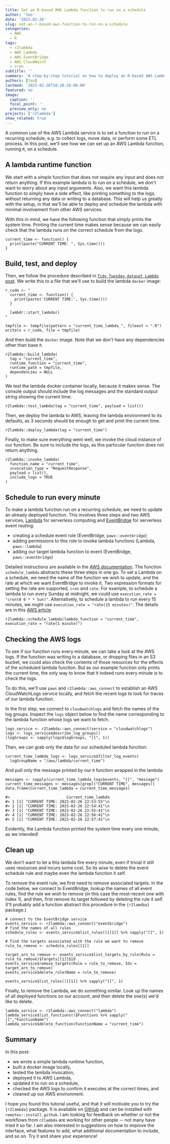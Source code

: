```yaml
---
title: Set an R-based AWS Lambda function to run on a schedule
author: 'teo'
date: '2023-02-26'
slug: set-an-r-based-aws-function-to-run-on-a-schedule
categories:
  - AWS
  - R
tags:
  - r2lambda
  - AWS Lambda
  - AWS EventBridge
  - AWS CloudWatch
  - cron
subtitle: ''
summary: 'A step-by-step tutorial on how to deploy an R-based AWS Lambda function, how to set it to run on a recurring schedule, how to validate that the execution happens on schedule, and how to clean up. All from the R console.'
authors: [teo]
lastmod: '2023-02-26T18:28:28-06:00'
featured: no
image:
  caption: ''
  focal_point: ''
  preview_only: no
projects: ['r2lambda']
show_related: true
---
```


A common use of the AWS Lambda service is to set a function to run on a 
recurring schedule, e.g. to collect logs, move data, or perform some ETL process.
In this post, we'll see how we can set up an AWS Lambda function, running `R`, on 
a schedule.

## A lambda runtime function

We start with a simple function that does not require any input and does not return
anything. If this example lambda is to run on a schedule, we don't want to worry
about any input arguments. Also, we want this lambda function to simply have a 
side effect, like printing something to the logs, without returning any data or writing
to a database. This will help us greatly with the setup, in that we'll be able to deploy 
and schedule the lambda with minimal involvement from other AWS services.

With this in mind, we have the following function that simply prints the system time.
Printing the current time makes sense because we can easily check that the lambda runs
on the correct schedule from the logs.

```{r}
current_time <- function() {
  print(paste("CURRENT TIME: ", Sys.time()))
}
```

## Build, test, and deploy

Then, we follow the procedure described in [`Tidy Tuesday dataset Lambda` post](https://discindo.org/post/an-r-aws-lambda-function-to-download-tidytuesday-datasets/).
We write this to a file that we'll use to build the lambda `docker` image:

```{r}
r_code <- "
  current_time <- function() {
    print(paste('CURRENT TIME:', Sys.time()))
  }
  
  lambdr::start_lambda()
"

tmpfile <- tempfile(pattern = "current_time_lambda_", fileext = ".R")
write(x = r_code, file = tmpfile)
```

And then build the `docker` image. Note that we don't have any dependencies other 
than base `R`.

```{r}
r2lambda::build_lambda(
  tag = "current_time",
  runtime_function = "current_time",
  runtime_path = tmpfile,
  dependencies = NULL
)
```

We test the lambda docker container locally, because it makes sense. The console 
output should include the log messages and the standard output string showing the
current time.

```{r}
r2lambda::test_lambda(tag = "current_time", payload = list())
```

Then, we deploy the lambda to AWS, leaving the lambda environment to its defaults, 
as 3 seconds should be enough to get and print the current time.

```{r}
r2lambda::deploy_lambda(tag = "current_time")
```

Finally, to make sure everything went well, we invoke the cloud instance of our 
function. Be sure to include the logs, as this particular function does not return 
anything. 

```{r}
r2lambda::invoke_lambda(
  function_name = "current_time",
  invocation_type = "RequestResponse",
  payload = list(),
  include_logs = TRUE
)
```

## Schedule to run every minute

To make a lambda function run on a recurring schedule, we need to update an already 
deployed function. This involves three steps and two AWS services, [Lambda](https://aws.amazon.com/lambda/) 
for serverless computing and [EventBridge](https://aws.amazon.com/eventbridge/) 
for serverless event routing:

- creating a schedule event role (EventBridge, `paws::eventbridge`)
- adding permissions to this role to invoke lambda functions (Lambda, `paws::lambda`)
- adding our target lambda function to event (EventBridge, `paws::eventbridge`)

Detailed instructions are available in the [AWS documentation](https://docs.aws.amazon.com/eventbridge/latest/userguide/eb-run-lambda-schedule.html).
The function `schedule_lambda` abstracts these three steps in one go. To set a Lambda 
on a schedule, we need the name of the function we wish to update, and the rate at which
we want EventBridge to invoke it. Two expression formats for setting the rate are supported, 
`cron` and `rate`. For example, to schedule a lambda to run every Sunday at midnight, 
we could use `execution_rate = "cron(0 0 * * Sun)"`. Alternatively, to schedule a lambda
to run every 15 minutes, we might use `execution_rate = "rate(15 minutes)"`. The details are
in this [AWS article](https://docs.aws.amazon.com/eventbridge/latest/userguide/eb-create-rule-schedule.html)

```{r}
r2lambda::schedule_lambda(lambda_function = "current_time", execution_rate = "rate(1 minute)")
```

## Checking the AWS logs

To see if our function runs every minute, we can take a look at the AWS logs. If the 
function was writing to a database, or dropping files in an S3 bucket, we could also check 
the contents of those resources for the effects of the scheduled lambda function. But as
our example function only prints the current time, the only way to know that it indeed runs
every minute is to check the logs.

To do this, we'll use `paws` and `r2lambda::aws_connect` to establish an AWS CloudWatchLogs
service locally, and fetch the recent logs to look for traces of our lambda function.

In the first step, we connect to `cloudwatchlogs` and fetch the names of the log groups.
Inspect the `logs` object below to find the name corresponding to the lambda function
whose logs we want to fetch.

```{r}
logs_service <- r2lambda::aws_connect(service = "cloudwatchlogs")
logs <- logs_service$describe_log_groups()
(logGroups <- sapply(logs$logGroups, "[[", 1))
```

Then, we can grab only the data for our scheduled lambda function:

```{r}
current_time_lambda_logs <- logs_service$filter_log_events(
  logGroupName = "/aws/lambda/current_time")
```

And pull only the message printed by our `R` function wrapped in the lambda:

```{r}
messages <- sapply(current_time_lambda_logs$events, "[[", "message")
current_time_messages <- messages[grepl("CURRENT TIME", messages)]
data.frame(Current_time_lambda = current_time_messages)

#>                         Current_time_lambda
#> 1 [1] "CURRENT TIME: 2023-02-26 22:53:55"\n
#> 2 [1] "CURRENT TIME: 2023-02-26 22:54:41"\n
#> 3 [1] "CURRENT TIME: 2023-02-26 22:55:41"\n
#> 4 [1] "CURRENT TIME: 2023-02-26 22:56:41"\n
#> 5 [1] "CURRENT TIME: 2023-02-26 22:57:41"\n

```

Evidently, the Lambda function printed the system time every one minute, as we 
intended!

## Clean up

We don't want to let a this lambda fire every minute, even if trivial it still 
uses resources and incurs some cost. So its wise to delete the event schedule 
rule and maybe even the lambda function it self.

To remove the event rule, we first need to remove associated targets. In the code
below, we connect to EventBridge, lookup the names of all event rules, find the
rule we wish to remove (in this case the most-recent one with index 1), and then,
first remove its target followed by deleting the rule it self. (I'll probably
add a function abstract this procedure in the `{r2lamdba}` package.)

```{r}
# connect to the EventBridge service
events_service <- r2lambda::aws_connect("eventbridge")
# find the names of all rules 
schedule_rules <- events_service$list_rules()[[1]] %>% sapply("[[", 1)

# find the targets associated with the rule we want to remove
rule_to_remove <- schedule_rules[[1]]

target_arn_to_remove <- events_service$list_targets_by_rule(Rule = rule_to_remove)$Targets[[1]]$Id
events_service$remove_targets(Rule = rule_to_remove, Ids = target_arn_to_remove)
events_service$delete_rule(Name = rule_to_remove)

events_service$list_rules()[[1]] %>% sapply("[[", 1)

```

Finally, to remove the Lambda, we do something similar. Look up the names of all
deployed functions on our account, and then delete the one(s) we'd like to delete.

```{r}
lambda_service <- r2lambda::aws_connect("lambda")
lambda_service$list_functions()$Functions %>% sapply("[[","FunctionName")
lambda_service$delete_function(FunctionName = "current_time")
```

## Summary

In this post: 
  - we wrote a simple lambda runtime function, 
  - built a docker image locally,
  - tested the lambda invocation, 
  - deployed it to AWS Lambda, 
  - updated it to run on a schedule,
  - checked the AWS logs to confirm it executes at the correct times, and 
  - cleaned up our AWS environment. 

I hope you found this tutorial useful, and that it will motivate you to try the `{r2lambda}` 
package. It is available on [GitHub](https://github.com/discindo/r2lambda) and can 
be installed with `remotes::install_github`. I am looking for feedback on whether or 
not the workflows from `r2lambda` are working for other people -- not many have 
tried it so far. I am also interested in suggestions on how to 
improve the interface, what features to add, what additional documentation to include, 
and so on. Try it and share your experience!


